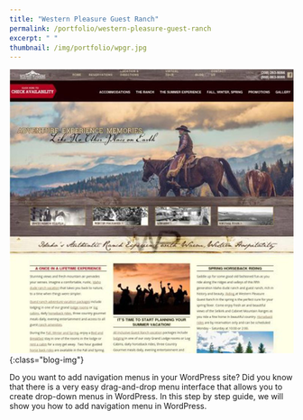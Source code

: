 ```yaml
---
title: "Western Pleasure Guest Ranch"
permalink: /portfolio/western-pleasure-guest-ranch
excerpt: " "
thumbnail: /img/portfolio/wpgr.jpg
---
```


![](/img/portfolio/wpgr.jpg){:class="blog-img"}

Do you want to add navigation menus in your WordPress site? Did you know that there is a very easy drag-and-drop menu interface that allows you to create drop-down menus in WordPress. In this step by step guide, we will show you how to add navigation menu in WordPress.

[website]: http://westernpleasureranch.com